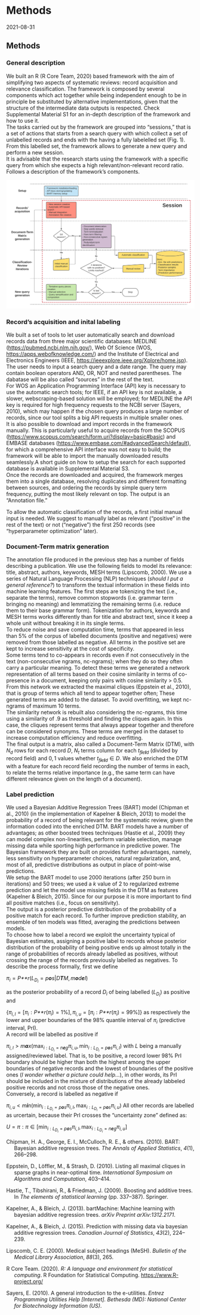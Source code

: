 Methods
================
2021-08-31

## Methods

### General description

We built an R (R Core Team, 2020) based framework with the aim of
simplifying two aspects of systematic reviews: record acquisition and
relevance classification. The framework is composed by several
components which act together while being independent enough to be in
principle be substituted by alternative implementations, given that the
structure of the intermediate data outputs is respected. Check
Supplemental Material S1 for an in-depth description of the framework
and how to use it.  
The tasks carried out by the framework are grouped into “sessions,” that
is a set of actions that starts from a search query with which collect a
set of unlabelled records and ends with the having a fully labelelled
set (Fig. 1). From this labelled set, the framework allows to generate a
new query and perform a new session.  
It is advisable that the research starts using the framework with a
specific query from which she expects a high relevant/non-relevant
record ratio.  
Follows a description of the framework’s components.  

![Figure 1. Framework visual depiction.](methods_diagram.png)

### Record’s acquisition and inital labeling

We built a set of tools to let user automatically search and download
records data from three major scientific databases: MEDLINE
(<https://pubmed.ncbi.nlm.nih.gov/>), Web Of Science (WOS,
<https://apps.webofknowledge.com/>) and the Institute of Electrical and
Electronics Engineers (IEEE,
<https://ieeexplore.ieee.org/Xplore/home.jsp>). The user needs to input
a search query and a date range. The query may contain boolean operators
AND, OR, NOT and nested parentheses. The dabatase will be also called
“sources” in the rest of the text.  
For WOS an Application Programming Interface (API) key is necessary to
use the automatic search tools; for IEEE, if an API key is not
available, a slower, webscraping-based solution will be employed; for
MEDLINE the API key is required for high frequency requests to the NCBI
server (Sayers, 2010), which may happen if the chosen query produces a
large number of records, since our tool splits a big API requests in
multiple smaller ones.  
It is also possible to download and import records in the framework
manually. This is particularly useful to acquire records from the SCOPUS
(<https://www.scopus.com/search/form.uri?display=basic#basic>) and
EMBASE databases (<https://www.embase.com/#advancedSearch/default>), for
which a comprehensive API interface was not easy to build; the framework
will be able to import the manually downloaded results seamlessly.A
short guide on how to setup the search for each supported database is
available in Supplemental Material S3.  
Once the records are downloaded and acquired, the framework merges them
into a single database, resolving duplicates and different formatting
between sources, and ordering the records by simple query term
frequency, putting the most likely relevant on top. The output is an
“Annotation file.”  

To allow the automatic classification of the records, a first initial
manual input is needed. We suggest to manually label as relevant
(“positive” in the rest of the text) or not (“negative”) the first 250
records (see “hyperparameter optimization” later).  

### Document-Term matrix generation

The annotation file produced in the previous step has a number of fields
describing a publication. We use the following fields to model its
relevance: title, abstract, authors, keywords, MESH terms (Lipscomb,
2000). We use a series of Natural Language Processing (NLP) techniques
(*should I put a general reference?*) to transform the textual
information in these fields into machine learning features. The first
steps are tokenizing the text (i.e., separate the terms), remove common
stopwords (i.e. grammar term bringing no meaning) and lemmatizing the
remaining terms (i.e. reduce them to their base grammar form).
Tokenization for authors, keywords and MESH terms works differently than
for title and abstract text, since it keep a whole unit without breaking
it in its single terms.  
To reduce noise and save computation time, terms that appeared in less
than 5% of the corpus of labelled documents (positive and negatives)
were removed from those labelled as negative. All terms in the positive
set are kept to increase sensitivity at the cost of specificity.  
Some terms tend to co-appears in records even if not consecutively in
the text (non-consecutive ngrams, nc-ngrams); when they do so they often
carry a particular meaning. To detect these terms we generated a network
representation of all terms based on their cosine similarity in terms of
co-presence in a document, keeping only pairs with cosine similarity
&gt; 0.5. From this network we extracted the maximal cliques (Eppstein
et al., 2010), that is group of terms which all tend to appear together
often; These generated terms are added to the dataset. To avoid
overfitting, we kept nc-ngrams of maximum 10 terms.  
The similarity network is rebuilt also considering the nc-ngrams, this
time using a similarity of .9 as threshold and finding the cliques
again. In this case, the cliques represent terms that always appear
together and therefore can be considered synonyms. These terms are
merged in the dataset to increase computation efficiency and reduce
overfitting.  
The final output is a matrix, also called a Document-Term Matrix (DTM),
with *N*<sub>*d*</sub> rows for each record *D*, *N*<sub>*t*</sub> terms
column for each *t*<sub>*f**i**e**l**d*</sub> (divided by record field)
and 0, 1 values whether *t*<sub>*f**i**e**l**d*</sub> ∈ *D*. We also
enriched the DTM with a feature for each record field recording the
number of terms in each, to relate the terms relative importance (e.g.,
the same term can have different relevance given on the length of a
document).

### Label prediction

We used a Bayesian Additive Regression Trees (BART) model (Chipman et
al., 2010) (in the implementation of Kapelner & Bleich, 2013) to model
the probability of a record of being relevant for the systematic review,
given the information coded into the enriched DTM. BART models have a
number of advantages; as other boosted trees techniques (Hastie et al.,
2009) they can model complex non-linearities, perform variable
selection, manage missing data while sporting high performance in
predictive power. The Bayesian framework they are built on provides
further advantages, namely, less sensitivity on hyperparameter choices,
natural regularization, and, most of all, predictive distributions as
output in place of point-wise predictions.  
We setup the BART model to use 2000 iterations (after 250 burn in
iterations) and 50 trees; we used a *k* value of 2 to regularized
extreme prediction and let the model use missing fields in the DTM as
features (Kapelner & Bleich, 2015). Since for our purpose it is more
important to find all positive matches (i.e., focus on sensitivity).  
The output is a posterior predictive distribution of the probability of
a positive match for each record. To further improve prediction
stability, an ensemble of ten models was fitted, averaging the
predictions between models.  
To choose how to label a record we exploit the uncertainty typical of
Bayesian estimates, assigning a positive label to records whose
posterior distribution of the probability of being positive ends up
almost totally in the range of probabilities of records already labelled
as positives, without crossing the range of the records previously
labelled as negatives. To describe the process formally, first we define

*π*<sub>*i*</sub> = *P**r*(*L*<sub>*D*<sub>*i*</sub></sub> = *p**o**s*\|*D**T**M*, *m**o**d**e**l*)

as the posterior probability of a record *D*<sub>*i*</sub> of being
labelled (*L*<sub>*D*<sub>*i*</sub></sub>) as positive and

{*π*<sub>*i*, *l*</sub> = \[*π*<sub>*i*</sub> : *P**r*(*π*<sub>*i*</sub>) = 1%\], *π*<sub>*i*, *u*</sub> = \[*π*<sub>*i*</sub> : *P**r*(*π*<sub>*i*</sub>) = 99%\]}
as respectively the lower and upper boundaries of the 98% quantile
interval of *π*<sub>*i*</sub> (predictive interval, PrI).  
A record will be labelled as positive if

*π*<sub>*i*, *l*</sub> &gt; *m**a**x*(max<sub>*i* : *L*<sub>*D*<sub>*i*</sub></sub> = *n**e**g*</sub>*π*<sub>*i*, *u*</sub>, min<sub>*i* : *L*<sub>*D*<sub>*i*</sub></sub> = *p**o**s*</sub>*π*<sub>*i*, *l*</sub>)
with *L* being a manually assigned/reviewed label. That is, to be
positive, a record lower 98% PrI boundary should be higher than both the
highest among the upper boundaries of negative records and the lowest of
boundaries of the positive ones (*I wonder whether a picture could
help…*), in other words, its PrI should be included in the mixture of
distributions of the already labbeled positive records and not cross
those of the negative ones.  
Conversely, a record is labelled as negative if

*π*<sub>*i*, *u*</sub> &lt; *m**i**n*(min<sub>*i* : *L*<sub>*D*<sub>*i*</sub></sub> = *p**o**s*</sub>*π*<sub>*i*, *l*</sub>, max<sub>*i* : *L*<sub>*D*<sub>*i*</sub></sub> = *p**o**s*</sub>*π*<sub>*i*, *u*</sub>)
All other records are labelled as urcertain, because their PrI crosses
the “uncertainty zone” defined as:

*U* = *π* : *π* ∈ \[min<sub>*i* : *L*<sub>*D*<sub>*i*</sub></sub> = *p**o**s*</sub>*π*<sub>*i*, *l*</sub>, max<sub>*i* : *L*<sub>*D*<sub>*i*</sub></sub> = *n**e**g*</sub>*π*<sub>*i*, *u*</sub>\]

<div id="refs" class="references csl-bib-body hanging-indent"
line-spacing="2">

<div id="ref-chipman2010bart" class="csl-entry">

Chipman, H. A., George, E. I., McCulloch, R. E., & others. (2010). BART:
Bayesian additive regression trees. *The Annals of Applied Statistics*,
*4*(1), 266–298.

</div>

<div id="ref-eppstein2010listing" class="csl-entry">

Eppstein, D., Löffler, M., & Strash, D. (2010). Listing all maximal
cliques in sparse graphs in near-optimal time. *International Symposium
on Algorithms and Computation*, 403–414.

</div>

<div id="ref-hastie2009boosting" class="csl-entry">

Hastie, T., Tibshirani, R., & Friedman, J. (2009). Boosting and additive
trees. In *The elements of statistical learning* (pp. 337–387).
Springer.

</div>

<div id="ref-kapelner2013bartmachine" class="csl-entry">

Kapelner, A., & Bleich, J. (2013). bartMachine: Machine learning with
bayesian additive regression trees. *arXiv Preprint arXiv:1312.2171*.

</div>

<div id="ref-kapelner2015prediction" class="csl-entry">

Kapelner, A., & Bleich, J. (2015). Prediction with missing data via
bayesian additive regression trees. *Canadian Journal of Statistics*,
*43*(2), 224–239.

</div>

<div id="ref-lipscomb2000medical" class="csl-entry">

Lipscomb, C. E. (2000). Medical subject headings (MeSH). *Bulletin of
the Medical Library Association*, *88*(3), 265.

</div>

<div id="ref-rstat" class="csl-entry">

R Core Team. (2020). *R: A language and environment for statistical
computing*. R Foundation for Statistical Computing.
<https://www.R-project.org/>

</div>

<div id="ref-pubmed" class="csl-entry">

Sayers, E. (2010). A general introduction to the e-utilities. *Entrez
Programming Utilities Help \[Internet\]. Bethesda (MD): National Center
for Biotechnology Information (US)*.

</div>

</div>
